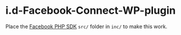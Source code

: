 # i.d-Facebook-Connect-WP-plugin

Place the [Facebook PHP SDK](https://developers.facebook.com/docs/php/gettingstarted#install-manually) `src/` folder in `inc/` to make this work.
